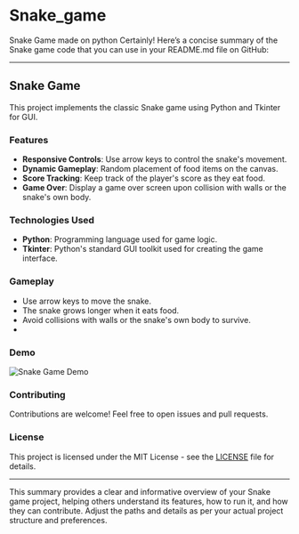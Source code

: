 # Snake_game
Snake Game made on python
Certainly! Here’s a concise summary of the Snake game code that you can use in your README.md file on GitHub:

---

## Snake Game

This project implements the classic Snake game using Python and Tkinter for GUI.

### Features

- **Responsive Controls**: Use arrow keys to control the snake's movement.
- **Dynamic Gameplay**: Random placement of food items on the canvas.
- **Score Tracking**: Keep track of the player's score as they eat food.
- **Game Over**: Display a game over screen upon collision with walls or the snake's own body.

### Technologies Used

- **Python**: Programming language used for game logic.
- **Tkinter**: Python's standard GUI toolkit used for creating the game interface.

### Gameplay

- Use arrow keys to move the snake.
- The snake grows longer when it eats food.
- Avoid collisions with walls or the snake's own body to survive.
- 

### Demo

![Snake Game Demo](demo.gif)

### Contributing

Contributions are welcome! Feel free to open issues and pull requests.

### License

This project is licensed under the MIT License - see the [LICENSE](LICENSE) file for details.

---

This summary provides a clear and informative overview of your Snake game project, helping others understand its features, how to run it, and how they can contribute. Adjust the paths and details as per your actual project structure and preferences.
